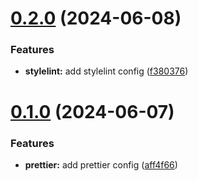 # [0.2.0](https://github.com/fvena/didor-style-guide/compare/v0.1.0...v0.2.0) (2024-06-08)


### Features

* **stylelint:** add stylelint config ([f380376](https://github.com/fvena/didor-style-guide/commit/f38037696ce26f9991bca76fd9b4f3613ed1915e))

# [0.1.0](https://github.com/fvena/didor-style-guide/compare/v0.0.1...v0.1.0) (2024-06-07)


### Features

* **prettier:** add prettier config ([aff4f66](https://github.com/fvena/didor-style-guide/commit/aff4f66ee23827f9fd5730685638ac925b9be014))
